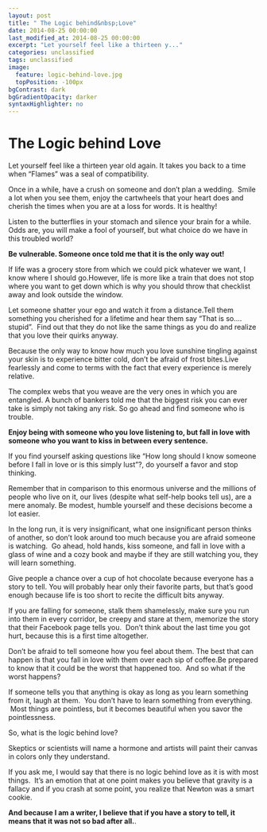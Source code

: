 ```yaml
---
layout: post
title: " The Logic behind&nbsp;Love"
date: 2014-08-25 00:00:00
last_modified_at: 2014-08-25 00:00:00
excerpt: "Let yourself feel like a thirteen y..." 
categories: unclassified
tags: unclassified
image: 
  feature: logic-behind-love.jpg
  topPosition: -100px
bgContrast: dark
bgGradientOpacity: darker
syntaxHighlighter: no
---
```

# The Logic behind&nbsp;Love

				

			



						


		


			



		



Let yourself feel like a thirteen year old again. It takes you back to a time when &#8220;Flames&#8221; was a seal of compatibility.

Once in a while, have a crush on someone and don’t plan a wedding.  Smile a lot when you see them, enjoy the cartwheels that your heart does and cherish the times when you are at a loss for words. It is healthy!

Listen to the butterflies in your stomach and silence your brain for a while.  Odds are, you will make a fool of yourself, but what choice do we have in this troubled world?

**Be vulnerable. Someone once told me that it is the only way out!** 

If life was a grocery store from which we could pick whatever we want, I know where I should go.However, life is more like a train that does not stop where you want to get down which is why you should throw that checklist away and look outside the window.

Let someone shatter your ego and watch it from a distance.Tell them something you cherished for a lifetime and hear them say “That is so…. stupid”.  Find out that they do not like the same things as you do and realize that you love their quirks anyway.

Because the only way to know how much you love sunshine tingling against your skin is to experience bitter cold, don’t be afraid of frost bites.Live fearlessly and come to terms with the fact that every experience is merely relative.

The complex webs that you weave are the very ones in which you are entangled. A bunch of bankers told me that the biggest risk you can ever take is simply not taking any risk. So go ahead and find someone who is trouble.

**Enjoy being with someone who you love listening to, but fall in love with someone who you want to kiss in between every sentence.** 

If you find yourself asking questions like “How long should I know someone before I fall in love or is this simply lust”?, do yourself a favor and stop thinking.

Remember that in comparison to this enormous universe and the millions of people who live on it, our lives (despite what self-help books tell us), are a mere anomaly. Be modest, humble yourself and these decisions become a lot easier.

In the long run, it is very insignificant, what one insignificant person thinks of another, so don’t look around too much because you are afraid someone is watching.  Go ahead, hold hands, kiss someone, and fall in love with a glass of wine and a cozy book and maybe if they are still watching you, they will learn something.

Give people a chance over a cup of hot chocolate because everyone has a story to tell. You will probably hear only their favorite parts, but that’s good enough because life is too short to recite the difficult bits anyway.

If you are falling for someone, stalk them shamelessly, make sure you run into them in every corridor, be creepy and stare at them, memorize the story that their Facebook page tells you.  Don’t think about the last time you got hurt, because this is a first time altogether.

Don’t be afraid to tell someone how you feel about them. The best that can happen is that you fall in love with them over each sip of coffee.Be prepared to know that it could be the worst that happened too.  And so what if the worst happens?

If someone tells you that anything is okay as long as you learn something from it, laugh at them.  You don’t have to learn something from everything.  Most things are pointless, but it becomes beautiful when you savor the pointlessness.

So, what is the logic behind love?

Skeptics or scientists will name a hormone and artists will paint their canvas in colors only they understand.

If you ask me, I would say that there is no logic behind love as it is with most things.  It’s an emotion that at one point makes you believe that gravity is a fallacy and if you crash at some point, you realize that Newton was a smart cookie.

**And because I am a writer, I believe that if you have a story to tell, it means that it was not so bad after all.**.

					

			

				
